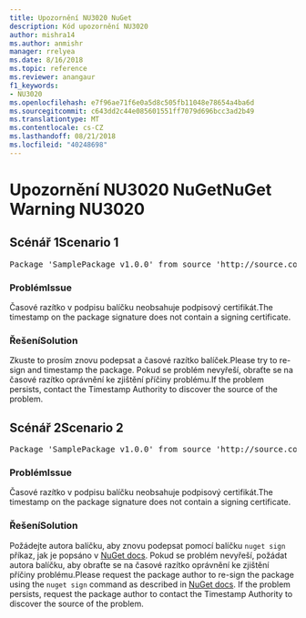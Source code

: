 ```yaml
---
title: Upozornění NU3020 NuGet
description: Kód upozornění NU3020
author: mishra14
ms.author: anmishr
manager: rrelyea
ms.date: 8/16/2018
ms.topic: reference
ms.reviewer: anangaur
f1_keywords:
- NU3020
ms.openlocfilehash: e7f96ae71f6e0a5d8c505fb11048e78654a4ba6d
ms.sourcegitcommit: c643dd2c44e085601551ff7079d696bcc3ad2b49
ms.translationtype: MT
ms.contentlocale: cs-CZ
ms.lasthandoff: 08/21/2018
ms.locfileid: "40248698"
---
```

# <a name="nuget-warning-nu3020"></a><span data-ttu-id="373c5-103">Upozornění NU3020 NuGet</span><span class="sxs-lookup"><span data-stu-id="373c5-103">NuGet Warning NU3020</span></span>

## <a name="scenario-1"></a><span data-ttu-id="373c5-104">Scénář 1</span><span class="sxs-lookup"><span data-stu-id="373c5-104">Scenario 1</span></span>

<pre>Package 'SamplePackage v1.0.0' from source 'http://source.com/index.json': The timestamp does not have a signing certificate.</pre>

### <a name="issue"></a><span data-ttu-id="373c5-105">Problém</span><span class="sxs-lookup"><span data-stu-id="373c5-105">Issue</span></span>

<span data-ttu-id="373c5-106">Časové razítko v podpisu balíčku neobsahuje podpisový certifikát.</span><span class="sxs-lookup"><span data-stu-id="373c5-106">The timestamp on the package signature does not contain a signing certificate.</span></span>


### <a name="solution"></a><span data-ttu-id="373c5-107">Řešení</span><span class="sxs-lookup"><span data-stu-id="373c5-107">Solution</span></span>

<span data-ttu-id="373c5-108">Zkuste to prosím znovu podepsat a časové razítko balíček.</span><span class="sxs-lookup"><span data-stu-id="373c5-108">Please try to re-sign and timestamp the package.</span></span> <span data-ttu-id="373c5-109">Pokud se problém nevyřeší, obraťte se na časové razítko oprávnění ke zjištění příčiny problému.</span><span class="sxs-lookup"><span data-stu-id="373c5-109">If the problem persists, contact the Timestamp Authority to discover the source of the problem.</span></span>



## <a name="scenario-2"></a><span data-ttu-id="373c5-110">Scénář 2</span><span class="sxs-lookup"><span data-stu-id="373c5-110">Scenario 2</span></span>

<pre>Package 'SamplePackage v1.0.0' from source 'http://source.com/index.json': The primary signature's timestamp does not have a signing certificate.</pre>

### <a name="issue"></a><span data-ttu-id="373c5-111">Problém</span><span class="sxs-lookup"><span data-stu-id="373c5-111">Issue</span></span>

<span data-ttu-id="373c5-112">Časové razítko v podpisu balíčku neobsahuje podpisový certifikát.</span><span class="sxs-lookup"><span data-stu-id="373c5-112">The timestamp on the package signature does not contain a signing certificate.</span></span>


### <a name="solution"></a><span data-ttu-id="373c5-113">Řešení</span><span class="sxs-lookup"><span data-stu-id="373c5-113">Solution</span></span>

<span data-ttu-id="373c5-114">Požádejte autora balíčku, aby znovu podepsat pomocí balíčku `nuget sign` příkaz, jak je popsáno v [NuGet docs](https://docs.microsoft.com/en-us/nuget/create-packages/sign-a-package). Pokud se problém nevyřeší, požádat autora balíčku, aby obraťte se na časové razítko oprávnění ke zjištění příčiny problému.</span><span class="sxs-lookup"><span data-stu-id="373c5-114">Please request the package author to re-sign the package using the `nuget sign` command as described in [NuGet docs](https://docs.microsoft.com/en-us/nuget/create-packages/sign-a-package). If the problem persists, request the package author to contact the Timestamp Authority to discover the source of the problem.</span></span>


